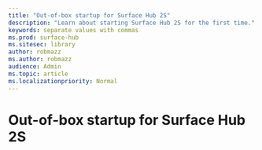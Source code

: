 ```yaml
---
title: "Out-of-box startup for Surface Hub 2S"
description: "Learn about starting Surface Hub 2S for the first time."
keywords: separate values with commas
ms.prod: surface-hub
ms.sitesec: library
author: robmazz
ms.author: robmazz
audience: Admin
ms.topic: article
ms.localizationpriority: Normal
---
```


# Out-of-box startup for Surface Hub 2S
